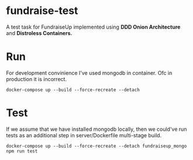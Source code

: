 # fundraise-test
A test task for FundraiseUp implemented using **DDD Onion Architecture** and **Distroless Containers.**

# Run
For development convinience I've used mongodb in container. Ofc in production it is incorrect.

``` 
docker-compose up --build --force-recreate --detach
```

# Test
If we assume that we have installed mongodb locally, then we could've run tests as an additional step in server/Dockerfile multi-stage build.

```
docker-compose up --build --force-recreate --detach fundraiseup_mongo
npm run test
```
